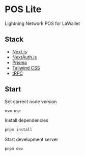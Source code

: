 # POS Lite

Lightning Network POS for LaWallet

## Stack

- [Next.js](https://nextjs.org)
- [NextAuth.js](https://next-auth.js.org)
- [Prisma](https://prisma.io)
- [Tailwind CSS](https://tailwindcss.com)
- [tRPC](https://trpc.io)

## Start

Set correct node version

```bash
nvm use
```

Install dependencies

```bash
pnpm install
```

Start development server

```bash
pnpm dev
```
